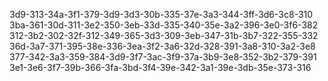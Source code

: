 3d9-313-34a-3f1-379-3d9-3d3-30b-335-37e-3a3-344-3ff-3d6-3c8-310
3ba-361-30d-311-3e2-350-3eb-33d-335-340-35e-3a2-396-3e0-3f6-382
312-3b2-302-32f-312-349-365-3d3-309-3eb-347-31b-3b7-322-355-332
36d-3a7-371-395-38e-336-3ea-3f2-3a6-32d-328-391-3a8-310-3a2-3e8
377-342-3a3-359-384-3d9-3f7-3ac-3f9-37a-3b9-3e8-352-3b2-379-391
3e1-3e6-3f7-39b-366-3fa-3bd-3f4-39e-342-3a1-39e-3db-35e-373-316
